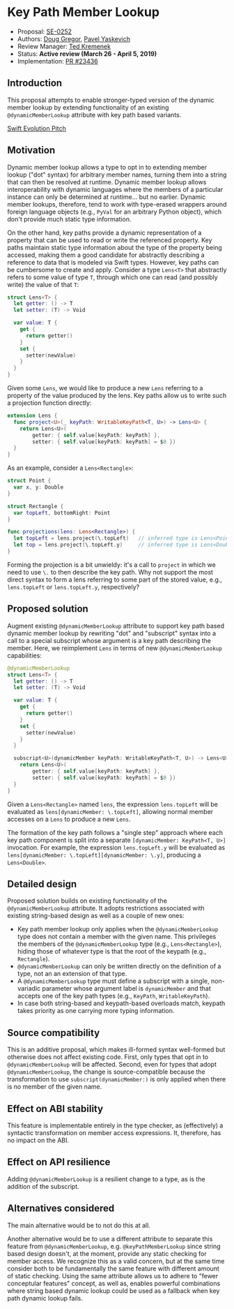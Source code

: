 # Key Path Member Lookup

* Proposal: [SE-0252](0252-keypath-dynamic-member-lookup.md)
* Authors: [Doug Gregor](https://github.com/DougGregor), [Pavel Yaskevich](https://github.com/xedin)
* Review Manager: [Ted Kremenek](https://github.com/tkremenek)
* Status: **Active review (March 26 - April 5, 2019)**
* Implementation: [PR #23436](https://github.com/apple/swift/pull/23436)

## Introduction

This proposal attempts to enable stronger-typed version of the dynamic member lookup by extending functionality of an existing `@dynamicMemberLookup` attribute with key path based variants.

[Swift Evolution Pitch](https://forums.swift.org/t/pitch-key-path-member-lookup/21579)

## Motivation

Dynamic member lookup allows a type to opt in to extending member lookup ("dot" syntax) for arbitrary member names, turning them into a string that can then be resolved at runtime. Dynamic member lookup allows interoperability with dynamic languages where the members of a particular instance can only be determined at runtime... but no earlier. Dynamic member lookups, therefore, tend to work with type-erased wrappers around foreign language objects (e.g., `PyVal` for an arbitrary Python object), which don't provide much static type information.

On the other hand, key paths provide a dynamic representation of a property that can be used to read or write the referenced property. Key paths maintain static type information about the type of the property being accessed, making them a good candidate for abstractly describing a reference to data that is modeled via Swift types. However, key paths can be cumbersome to create and apply. Consider a type `Lens<T>` that abstractly refers to some value of type `T`, through which one can read (and possibly write) the value of that `T`:

```swift
struct Lens<T> {
  let getter: () -> T
  let setter: (T) -> Void

  var value: T {
    get {
      return getter()
    }
    set {
      setter(newValue)
    }
  }
}
```

Given some `Lens`, we would like to produce a new `Lens` referring to a property of the value produced by the lens. Key paths allow us to write such a projection function directly:

```swift
extension Lens {
  func project<U>(_ keyPath: WritableKeyPath<T, U>) -> Lens<U> {
    return Lens<U>(
        getter: { self.value[keyPath: keyPath] },
        setter: { self.value[keyPath: keyPath] = $0 })
  }
}
```

As an example, consider a `Lens<Rectangle>`:

```swift
struct Point {
  var x, y: Double
}

struct Rectangle {
  var topLeft, bottomRight: Point
}

func projections(lens: Lens<Rectangle>) {
  let topLeft = lens.project(\.topLeft)   // inferred type is Lens<Point>
  let top = lens.project(\.topLeft.y)     // inferred type is Lens<Double>
}
```

Forming the projection is a bit unwieldy: it's a call to `project` in which we need to use `\.` to then describe the key path. Why not support the most direct syntax to form a lens referring to some part of the stored value, e.g., `lens.topLeft` or `lens.topLeft.y`, respectively?

## Proposed solution

Augment existing `@dynamicMemberLookup` attribute to support key path based dynamic member lookup by rewriting "dot" and "subscript" syntax into a call to a special subscript whose argument is a key path describing the member. Here, we reimplement `Lens` in terms of new `@dynamicMemberLookup` capabilities:


```swift
@dynamicMemberLookup
struct Lens<T> {
  let getter: () -> T
  let setter: (T) -> Void

  var value: T {
    get {
      return getter()
    }
    set {
      setter(newValue)
    }
  }

  subscript<U>(dynamicMember keyPath: WritableKeyPath<T, U>) -> Lens<U> {
    return Lens<U>(
        getter: { self.value[keyPath: keyPath] },
        setter: { self.value[keyPath: keyPath] = $0 })
  }
}
```

Given a `Lens<Rectangle>` named `lens`, the expression `lens.topLeft` will be evaluated as `lens[dynamicMember: \.topLeft]`, allowing normal member accesses on a `Lens` to produce a new `Lens`.

The formation of the key path follows a "single step" approach where each key path component is split into a separate `[dynamicMember: KeyPath<T, U>]` invocation. For example, the expression `lens.topLeft.y` will be evaluated as `lens[dynamicMember: \.topLeft][dynamicMember: \.y]`, producing a `Lens<Double>`.

## Detailed design

Proposed solution builds on existing functionality of the `@dynamicMemberLookup` attribute. It adopts restrictions associated with existing string-based design as well as a couple of new ones:

* Key path member lookup only applies when the `@dynamicMemberLookup` type does not contain a member with the given name. This privileges the members of the `@dynamicMemberLookup` type (e.g., `Lens<Rectangle>`), hiding those of whatever type is that the root of the keypath (e.g., `Rectangle`).
* `@dynamicMemberLookup` can only be written directly on the definition of a type, not an an extension of that type.
* A `@dynamicMemberLookup` type must define a subscript with a single, non-variadic parameter whose argument label is `dynamicMember` and that accepts one of the key path types (e.g., `KeyPath`, `WritableKeyPath`).
* In case both string-based and keypath-based overloads match, keypath takes priority as one carrying more typing information.

## Source compatibility

This is an additive proposal, which makes ill-formed syntax well-formed but otherwise does not affect existing code. First, only types that opt in to `@dynamicMemberLookup` will be affected. Second, even for types that adopt `@dynamicMemberLookup`, the change is source-compatible because the transformation to use `subscript(dynamicMember:)` is only applied when there is no member of the given name.

## Effect on ABI stability

This feature is implementable entirely in the type checker, as (effectively) a syntactic transformation on member access expressions. It, therefore, has no impact on the ABI.

## Effect on API resilience

Adding `@dynamicMemberLookup` is a resilient change to a type, as is the addition of the subscript.

## Alternatives considered

The main alternative would be to not do this at all.

Another alternative would be to use a different attribute to separate this feature from `@dynamicMemberLookup`, e.g. `@keyPathMemberLookup` since string based design doesn't, at the moment, provide any static checking for member access. We recognize this as a valid concern, but at the same time consider both to be fundamentally the same feature with different amount of static checking. Using the same attribute allows us to adhere to "fewer conceptular features" concept, as well as, enables powerful combinations where string based dynamic lookup could be used as a fallback when key path dynamic lookup fails.
